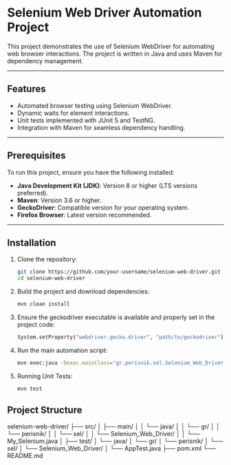# Selenium Web Driver Automation Project

This project demonstrates the use of Selenium WebDriver for automating web browser interactions. The project is written in Java and uses Maven for dependency management.

---

## Features

- Automated browser testing using Selenium WebDriver.
- Dynamic waits for element interactions.
- Unit tests implemented with JUnit 5 and TestNG.
- Integration with Maven for seamless dependency handling.

---

## Prerequisites

To run this project, ensure you have the following installed:

- **Java Development Kit (JDK)**: Version 8 or higher (LTS versions preferred).
- **Maven**: Version 3.6 or higher.
- **GeckoDriver**: Compatible version for your operating system.
- **Firefox Browser**: Latest version recommended.

---

## Installation

1. Clone the repository:
   ```bash
   git clone https://github.com/your-username/selenium-web-driver.git
   cd selenium-web-driver
   ```
   
2. Build the project and download dependencies:
   ```bash
   mvn clean install
   ```
   
3. Ensure the geckodriver executable is available and properly set in the project code:
   ```bash
   System.setProperty("webdriver.gecko.driver", "path/to/geckodriver");
   ```
      
4. Run the main automation script:
   ```bash
   mvn exec:java -Dexec.mainClass="gr.perisnik.sel.Selenium_Web_Driver.My_Selenium"
   ```
      
5. Running Unit Tests:
   ```bash
   mvn test
   ```

## Project Structure

   selenium-web-driver/
├── src/
│   ├── main/
│   │   └── java/
│   │       └── gr/
│   │           └── perisnik/
│   │               └── sel/
│   │                   └── Selenium_Web_Driver/
│   │                       └── My_Selenium.java
│   ├── test/
│       └── java/
│           └── gr/
│               └── perisnik/
│                   └── sel/
│                       └── Selenium_Web_Driver/
│                           └── AppTest.java
├── pom.xml
└── README.md
